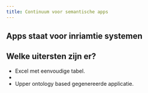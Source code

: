 ```yaml
---
title: Continuum voor semantische apps
---
```


## Apps staat voor inriamtie systemen
## Welke uitersten zijn er?
- Excel met eenvoudige tabel.
- 
- Upper ontology based gegenereerde applicatie.

